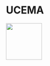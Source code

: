 # UCEMA
<img src="[https://your-image-url.type](https://github.com/user-attachments/assets/a8fc9991-ee73-471d-9741-6927eff9c52a)" width="100" height="100">
